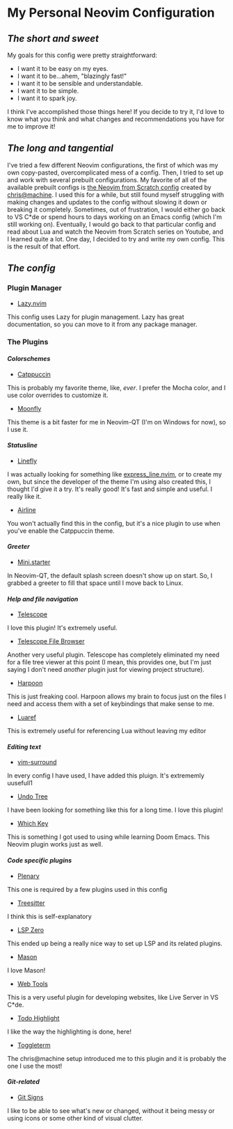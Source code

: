 # My Personal Neovim Configuration

## *The short and sweet*
My goals for this config were pretty straightforward:

- I want it to be easy on my eyes. 
- I want it to be...ahem, "blazingly fast!"
- I want it to be sensible and understandable.
- I want it to be simple.
- I want it to spark joy.

I think I've accomplished those things here! If you decide to try it, I'd love to know what you think and what changes and 
recommendations you have for me to improve it!

## *The long and tangential*
I've tried a few different Neovim configurations, the first of which was my own copy-pasted, overcomplicated mess of a config.
Then, I tried to set up and work with several prebuilt configurations. My favorite of all of the available prebuilt configs is
[the Neovim from Scratch config](https://github.com/LunarVim/Neovim-from-scratch/tree/master/lua/user) created by [chris@machine](https://github.com/ChristianChiarulli). I used this for a while, but still found myself struggling with making
changes and updates to the config without slowing it down or breaking it completely. Sometimes, out of frustration, I would either
go back to VS C*de or spend hours to days working on an Emacs config (which I'm still working on). Eventually, I would go back to
that particular config and read about Lua and watch the Neovim from Scratch series on Youtube, and I learned quite a lot. One day,
I decided to try and write my own config. This is the result of that effort.

## *The config*

### Plugin Manager

- [Lazy.nvim](https://github.com/folke/lazy.nvim)

This config uses Lazy for plugin management. Lazy has great documentation, so you can move to it from any package manager.

### The Plugins

#### *Colorschemes*

- [Catppuccin](https://github.com/catppuccin/nvim)

This is probably my favorite theme, like, *ever*. I prefer the Mocha color, and I use color overrides to customize it.

- [Moonfly](https://github.com/bluz71/vim-moonfly-colors)

This theme is a bit faster for me in Neovim-QT (I'm on Windows for now), so I use it. 

#### *Statusline*

- [Linefly](https://github.com/bluz71/nvim-linefly)

I was actually looking for something like [express_line.nvim](https://github.com/tjdevries/express_line.nvim), or to create my own, but since the developer of the theme I'm using also created this,
I thought I'd give it a try. It's really good! It's fast and simple and useful. I really like it.

- [Airline](https://github.com/vim-airline/vim-airline)

You won't actually find this in the config, but it's a nice plugin to use when you've enable the Catppuccin theme.

#### *Greeter*

- [Mini.starter](https://github.com/echasnovski/mini.starter)

In Neovim-QT, the default splash screen doesn't show up on start. So, I grabbed a greeter to fill that space until I move back to Linux.

#### *Help and file navigation*

- [Telescope](https://github.com/nvim-telescope/telescope.nvim)

I love this plugin! It's extremely useful.

- [Telescope File Browser](https://github.com/nvim-telescope/telescope-file-browser.nvim)

Another very useful plugin. Telescope has completely eliminated my need for a file tree viewer at this point (I mean, this provides
one, but I'm just saying I don't need *another* plugin just for viewing project structure).

- [Harpoon](https://github.com/ThePrimeagen/harpoon)

This is just freaking cool. Harpoon allows my brain to focus just on the files I need and access them with a set of keybindings that make
sense to me.

- [Luaref](https://github.com/milisims/nvim-luaref)

This is extremely useful for referencing Lua without leaving my editor

#### *Editing text*

- [vim-surround](https://github.com/tpope/vim-surround)

In every config I have used, I have added this pluign. It's extrememly uusefull1

- [Undo Tree](https://github.com/mbbill/undotree)

I have been looking for something like this for a long time. I love this plugin!

- [Which Key](https://github.com/mbbill/undotree)

This is something I got used to using while learning Doom Emacs. This Neovim plugin works just as well.

#### *Code specific plugins*

- [Plenary](https://github.com/nvim-lua/plenary.nvim)

This one is required by a few plugins used in this config

- [Treesitter](https://github.com/nvim-treesitter/nvim-treesitter)

I think this is self-explanatory

- [LSP Zero](https://github.com/VonHeikemen/lsp-zero.nvim)

This ended up being a really nice way to set up LSP and its related plugins.

- [Mason](https://github.com/williamboman/mason.nvim)

I love Mason!

- [Web Tools](https://github.com/ray-x/web-tools.nvim)

This is a very useful plugin for developing websites, like Live Server in VS C*de.

- [Todo Highlight](https://github.com/folke/todo-comments.nvim)

I like the way the highlighting is done, here!

- [Toggleterm](https://github.com/akinsho/toggleterm.nvim)

The chris@machine setup introduced me to this plugin and it is probably the one I use the most!

#### *Git-related*

- [Git Signs](https://github.com/lewis6991/gitsigns.nvim)

I like to be able to see what's new or changed, without it being messy or using icons or some other kind of visual clutter.
